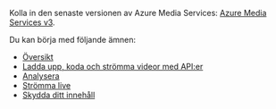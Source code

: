 Kolla in den senaste versionen av Azure Media Services: [Azure Media Services v3](https://docs.microsoft.com/azure/media-services/latest/).

Du kan börja med följande ämnen: 

* [Översikt](https://docs.microsoft.com/azure/media-services/latest/media-services-overview)
* [Ladda upp, koda och strömma videor med API:er](https://docs.microsoft.com/azure/media-services/latest/stream-files-tutorial-with-api)
* [Analysera](https://docs.microsoft.com/azure/media-services/latest/analyze-videos-tutorial-with-api)
* [Strömma live](https://docs.microsoft.com/azure/media-services/latest/stream-live-tutorial-with-api)
* [Skydda ditt innehåll](https://docs.microsoft.com/azure/media-services/latest/protect-with-aes128)
